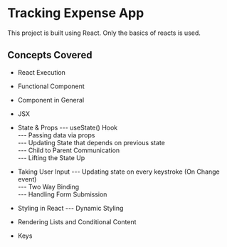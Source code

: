 # Tracking Expense App

This project is built using React. Only the basics of reacts is used. 

## Concepts Covered
- React Execution  
- Functional Component  
- Component in General  
- JSX  

- State & Props
--- useState() Hook  
--- Passing data via props  
--- Updating State that depends on previous state  
--- Child to Parent Communication   
--- Lifting the State Up  

- Taking User Input
--- Updating state on every keystroke (On Change event)  
--- Two Way Binding  
--- Handling Form Submission  

- Styling in React
--- Dynamic Styling  

- Rendering Lists and Conditional Content  
- Keys  